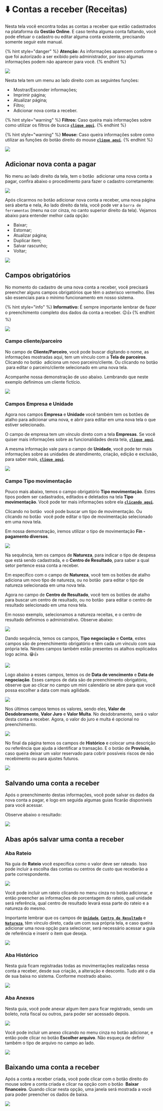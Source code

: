 # ⬇️ Contas a receber (Receitas)

Nesta tela você encontra todas as contas a receber que estão cadastrados na plataforma da **Gestão Online**. E caso tenha alguma conta faltando, você pode efetuar o cadastro ou editar alguma conta existente, precisando somente seguir este manual.

{% hint style="danger" %}
**Atenção:** As informações aparecem conforme o que foi autorizado a ser exibido pelo administrador, por isso algumas informações podem não aparecer para você.
{% endhint %}

![](/erp-v2/assets/funcionalidades/financeiro/aba_contas_receber.gif)

Nesta tela tem um menu ao lado direito com as seguintes funções:

- <img src="/erp-v2/assets/icon_exibir.png" alt="" data-size="line"> Mostrar/Esconder informações;
- <img src="/erp-v2/assets/icon_imprimir.png" alt="" data-size="line"> Imprimir página;
- <img src="/erp-v2/assets/icon_atualizar.png" alt="" data-size="line"> Atualizar página;
- <img src="/erp-v2/assets/icon_filtro.png" alt="" data-size="line"> Filtro;
- <img src="/erp-v2/assets/icon_add.png" alt="" data-size="line"> Adicionar nova conta a receber.

{% hint style="warning" %}
**Filtros:** Caso queira mais informações sobre como utilizar os filtros de busca [**`clique aqui`**](/erp-v2/primeiro_acesso/filtros.md).
{% endhint %}

{% hint style="warning" %}
**Mouse:** Caso queira informações sobre como utilizar as funções do botão direito do mouse [**`clique aqui`**](https://docs.gestao.plus/erp-v2/primeiro_acesso/atalhos_internos#menu-botao-direito-do-mouse).
{% endhint %}

![](/erp-v2/assets/funcionalidades/financeiro/aba_contas_receber_menu.png)

## Adicionar nova conta a pagar

No menu ao lado direito da tela, tem o botão <img src="/erp-v2/assets/icon_add.png" alt="" data-size="line"> adicionar uma nova conta a pagar, confira abaixo o procedimento para fazer o cadastro corretamente:

![](/erp-v2/assets/funcionalidades/financeiro/aba_contas_receber_add.png)

Após clicarmos no botão adicionar nova conta a receber, uma nova página será aberta e nela, Ao lado direito da tela, você pode ver a `barra de ferramentas` (menu na cor cinza, no canto superior direito da tela). Vejamos abaixo para entender melhor cada opção:

- <img src="/erp-v2/assets/icon_add.png" alt="" data-size="line"> Baixar;
- <img src="/erp-v2/assets/icon_estornar.png" alt="" data-size="line"> Estornar;
- <img src="/erp-v2/assets/icon_atualizar.png" alt="" data-size="line"> Atualizar página;
- <img src="/erp-v2/assets/icon_duplicar.png" alt="" data-size="line"> Duplicar item;
- <img src="/erp-v2/assets/icon_salvar.png" alt="" data-size="line"> Salvar rascunho;
- <img src="/erp-v2/assets/icon_voltar.png" alt="" data-size="line"> Voltar;

![](/erp-v2/assets/funcionalidades/financeiro/aba_contas_receber_add_menu.png)

## Campos obrigatórios

No momento do cadastro de uma nova conta a receber, você precisará preencher alguns campos obrigatórios que têm o asterisco vermelho. Eles são essenciais para o mínimo funcionamento em nosso sistema.

{% hint style="info" %}
**Informativo:** É sempre importante lembrar de fazer o preenchimento completo dos dados da conta a receber. 😉👍
{% endhint %}

![](/erp-v2/assets/funcionalidades/financeiro/aba_contas_receber_add_conta.png)

### Campo cliente/parceiro

No campo de **Cliente/Parceiro**, você pode buscar digitando o nome, as informações mostradas aqui, tem um vínculo com a **Tela  de parceiros**. 
Clicando no botão <img src="/erp-v2/assets/funcionalidades/icon_adds.png" alt="" data-size="line"> adiciona um novo parceiro/cliente. Ou clicando no botão <img src="/erp-v2/assets/funcionalidades/icon_nova_aba.png" alt="" data-size="line"> para editar o parceiro/cliente selecionado em uma nova tela.

Acompanhe nossa demonstração de uso abaixo. Lembrando que neste exemplo definimos um cliente fictício.

![](/erp-v2/assets/funcionalidades/financeiro/aba_contas_receber_add_conta_campo_cliente_parceiro.gif)

### Campos Empresa e Unidade

Agora nos campos **Empresa** e **Unidade** você também tem os botões de atalho para adicionar uma nova, e abrir para editar em uma nova tela o que estiver selecionado.

O campo de empresa tem um vínculo direto com a tela **Empresas**. Se você quiser mais informações sobre as funcionalidades desta tela, [**`clique aqui`**](/erp-v2/funcionalidades/parametrizacoes/empresas.md).

A mesma informação vale para o campo de **Unidade**, você pode ter mais informações sobre as unidades de atendimento, criação, edição e exclusão, para saber mais, [**`clique aqui`**](/erp-v2/funcionalidades/parametrizacoes/empresas.md).

![](/erp-v2/assets/funcionalidades/financeiro/aba_contas_receber_add_conta_campo_empresa_unidade.png)

### Campo Tipo movimentação

Pouco mais abaixo, temos o campo obrigatório **Tipo movimentação**. Estes tipos podem ser cadastrados, editados e deletados na tela **Tipo movimentação**. Você pode ter mais informações sobre ela [**`clicando aqui`**](/erp-v2/funcionalidades/parametrizacoes/tipo_movimentacao.md).

Clicando no botão <img src="/erp-v2/assets/icon_lupa.png" alt="" data-size="line"> você pode buscar um tipo de movimentação. Ou clicando no botão <img src="/erp-v2/assets/funcionalidades/icon_nova_aba.png" alt="" data-size="line"> você pode editar o tipo de movimentação selecionado em uma nova tela.

Em nossa demonstração, iremos utilizar o tipo de movimentação **Fin - pagamento diversos**.

![](/erp-v2/assets/funcionalidades/financeiro/aba_contas_receber_add_conta_campo_tipo_movimentacao.png)

Na sequência, tem os campos de **Natureza**, para indicar o tipo de despesa que está sendo cadastrada, e o **Centro de Resultado**, para saber a qual setor pertence essa conta a receber.

Em específico com o campo de **Natureza**, você tem os botões de atalho <img src="/erp-v2/assets/funcionalidades/icon_adds.png" alt="" data-size="line"> adiciona um novo tipo de natureza, ou no botão <img src="/erp-v2/assets/funcionalidades/icon_nova_aba.png" alt="" data-size="line"> para editar o tipo de natureza selecionada em uma nova tela.

Agora no campo de **Centro de Resultado**, você tem os botões de atalho <img src="/erp-v2/assets/icon_lupa.png" alt="" data-size="line"> para buscar um centro de resultado, ou no botão <img src="/erp-v2/assets/funcionalidades/icon_nova_aba.png" alt="" data-size="line"> para editar o centro de resultado selecionado em uma nova tela.

Em nosso exemplo, selecionamos a natureza receitas, e o centro de resultado definimos o administrativo. Observe abaixo:

![](/erp-v2/assets/funcionalidades/financeiro/aba_contas_receber_add_conta_campo_natureza_centro_resultado.png)

Dando sequência, temos os campos, **Tipo negociação** e **Conta**, estes campos são de preenchimento obrigatório e têm cada um vínculo com sua própria tela. Nestes campos também estão presentes os atalhos explicados logo acima. 😁👍

![](/erp-v2/assets/funcionalidades/financeiro/aba_contas_receber_add_conta_campo_tipo_negociacao_conta.gif)

Logo abaixo a esses campos, temos os de **Data de vencimento** e **Data de negociação**. Esses campos de data são de preenchimento obrigatório, observe que ao clicar no campo um mini calendário se abre para que você possa escolher a data com mais agilidade.

![](/erp-v2/assets/funcionalidades/financeiro/aba_contas_receber_add_conta_campo_data_vencimento_negociacao.gif)

Nos últimos campos temos os valores, sendo eles, **Valor de Desdobramento**, **Valor Juro** e **Valor Multa**. No desdobramento, será o valor desta conta a receber. Agora, o valor do juro e multa é opcional no preenchimento.

![](/erp-v2/assets/funcionalidades/financeiro/aba_contas_receber_add_conta_campo_valores.png)

No final da página temos os campos de **Histórico** e colocar uma descrição ou referência que ajuda a identificar a transação. E o botão de **Provisão**, caso queira deixar um valor reservado para cobrir possíveis riscos de não recebimento ou para ajustes futuros.

![](/erp-v2/assets/funcionalidades/financeiro/aba_contas_receber_add_conta_campo_historico_provisao.png)

## Salvando uma conta a receber

Após o preenchimento destas informações, você pode salvar os dados da nova conta a pagar, e logo em seguida algumas guias ficarão disponíveis para você acessar.

Observe abaixo o resultado:

![](/erp-v2/assets/funcionalidades/financeiro/aba_contas_receber_add_conta_salvar.gif)

## Abas após salvar uma conta a receber

### Aba Rateio

Na guia de **Rateio** você especifica como o valor deve ser rateado. Isso pode incluir a escolha das contas ou centros de custo que receberão a parte correspondente.

![](/erp-v2/assets/funcionalidades/financeiro/aba_contas_receber_add_conta_guia_rateio.png)

Você pode incluir um rateio clicando no menu cinza no botão <img src="/erp-v2/assets/icon_add.png" alt="" data-size="line">adicionar, e então preencher as informações de porcentagem do rateio, qual unidade será referência, qual centro de resultado levará essa parte do rateio e a natureza do mesmo.

Importante lembrar que os campos de [**`Unidade`**](/erp-v2/funcionalidades/unidades_locais_estoque/unidades_lojas.md),  [**`Centro de Resultado`**](/erp-v2/funcionalidades/parametrizacoes/centro_resultado.md) e [**`Natureza`**](/erp-v2/funcionalidades/parametrizacoes/naturezas.md), têm vínculo direto, cada um com sua própria tela, e caso queira adicionar uma nova opção para selecionar, será necessário acessar a guia de referência e inserir o item que deseja.

![](/erp-v2/assets/funcionalidades/financeiro/aba_contas_receber_add_conta_guia_rateio_add.png)

### Aba Histórico

Nesta guia ficam registradas todas as movimentações realizadas nessa conta a receber, desde sua criação, a alteração e desconto. Tudo até o dia de sua baixa no sistema. Conforme mostrado abaixo.

![](/erp-v2/assets/funcionalidades/financeiro/aba_contas_receber_add_conta_guia_historico.png)

### Aba Anexos

Nesta guia, você pode anexar algum item para ficar registrado, sendo um boleto, nota fiscal ou outros, para poder ser acessado depois.

![](/erp-v2/assets/funcionalidades/financeiro/aba_contas_receber_add_conta_guia_anexos.png)

Você pode incluir um anexo clicando no menu cinza no botão <img src="/erp-v2/assets/icon_add.png" alt="" data-size="line">adicionar, e então pode clicar no botão **Escolher arquivo**. Não esqueça de definir também o tipo de arquivo no campo ao lado.

![](/erp-v2/assets/funcionalidades/financeiro/aba_contas_receber_add_conta_guia_anexos_add.png)

## Baixando uma conta a receber

Após a conta a receber criada, você pode clicar com o botão direito do mouse sobre a conta criada e clicar na opção com o botão <img src="/erp-v2/assets/funcionalidades/icon_add_item_filho.png" alt="" data-size="line"> **Baixar financeiro**. Quando clicar nesta opção, uma janela será mostrada a você para poder preencher os dados de baixa.

![](/erp-v2/assets/funcionalidades/financeiro/aba_contas_receber_baixando.gif)
